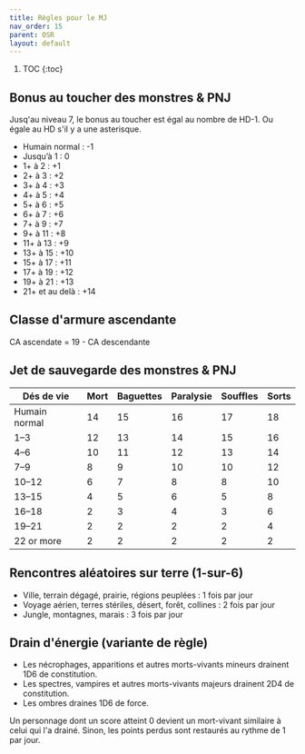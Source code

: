 ```yaml
---
title: Règles pour le MJ
nav_order: 15
parent: OSR
layout: default
---
```


1. TOC
{:toc}

## Bonus au toucher des monstres & PNJ
Jusq'au niveau 7, le bonus au toucher est égal au nombre de HD-1. Ou égale au HD s'il y a une asterisque.

- Humain normal : -1
- Jusqu’à 1 : 0
- 1+ à 2 : +1 
- 2+ à 3 : +2 
- 3+ à 4 : +3 
- 4+ à 5 : +4 
- 5+ à 6 : +5 
- 6+ à 7 : +6 
- 7+ à 9 : +7 
- 9+ à 11 : +8 
- 11+ à 13 : +9 
- 13+ à 15 : +10 
- 15+ à 17 : +11 
- 17+ à 19 : +12 
- 19+ à 21 : +13 
- 21+ et au delà : +14 

## Classe d'armure ascendante

CA ascendate = 19 - CA descendante

## Jet de sauvegarde des monstres & PNJ

| Dés de vie    | Mort | Baguettes | Paralysie | Souffles | Sorts |
| ------------- | ---- | --------- | --------- | -------- | ----- |
| Humain normal | 14   | 15        | 16        | 17       | 18    |
| 1–3           | 12   | 13        | 14        | 15       | 16    |
| 4–6           | 10   | 11        | 12        | 13       | 14    |
| 7–9           | 8    | 9         | 10        | 10       | 12    |
| 10–12         | 6    | 7         | 8         | 8        | 10    |
| 13–15         | 4    | 5         | 6         | 5        | 8     |
| 16–18         | 2    | 3         | 4         | 3        | 6     |
| 19–21         | 2    | 2         | 2         | 2        | 4     |
| 22 or more    | 2    | 2         | 2         | 2        | 2     |

## Rencontres aléatoires sur terre (1-sur-6)
- Ville, terrain dégagé, prairie, régions peuplées : 1 fois par jour
- Voyage aérien, terres stériles, désert, forêt, collines : 2 fois par jour
- Jungle, montagnes, marais : 3 fois par jour

## Drain d'énergie (variante de règle)
- Les nécrophages, apparitions et autres morts-vivants mineurs drainent 1D6 de constitution.
- Les spectres, vampires et autres morts-vivants majeurs drainent 2D4 de constitution.
- Les ombres draines 1D6 de force.

Un personnage dont un score atteint 0 devient un mort-vivant similaire à celui qui l'a drainé. Sinon, les points perdus sont restaurés au rythme de 1 par jour.